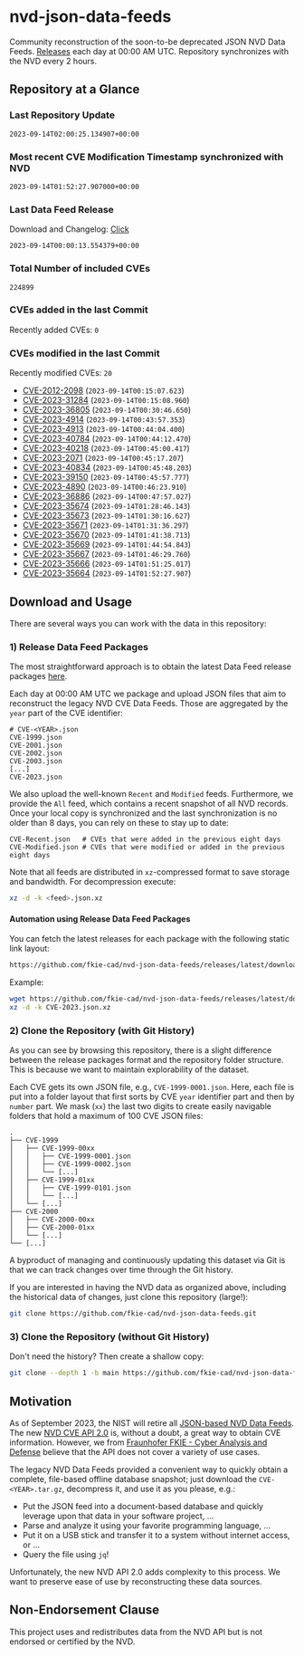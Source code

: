 # nvd-json-data-feeds

Community reconstruction of the soon-to-be deprecated JSON NVD Data Feeds. 
[Releases](https://github.com/fkie-cad/nvd-json-data-feeds/releases/latest) each day at 00:00 AM UTC.
Repository synchronizes with the NVD every 2 hours.

## Repository at a Glance

### Last Repository Update

```plain
2023-09-14T02:00:25.134907+00:00
```

### Most recent CVE Modification Timestamp synchronized with NVD

```plain
2023-09-14T01:52:27.907000+00:00
```

### Last Data Feed Release

Download and Changelog: [Click](https://github.com/fkie-cad/nvd-json-data-feeds/releases/latest)

```plain
2023-09-14T00:00:13.554379+00:00
```

### Total Number of included CVEs

```plain
224899
```

### CVEs added in the last Commit

Recently added CVEs: `0`



### CVEs modified in the last Commit

Recently modified CVEs: `20`

* [CVE-2012-2098](CVE-2012/CVE-2012-20xx/CVE-2012-2098.json) (`2023-09-14T00:15:07.623`)
* [CVE-2023-31284](CVE-2023/CVE-2023-312xx/CVE-2023-31284.json) (`2023-09-14T00:15:08.960`)
* [CVE-2023-36805](CVE-2023/CVE-2023-368xx/CVE-2023-36805.json) (`2023-09-14T00:30:46.650`)
* [CVE-2023-4914](CVE-2023/CVE-2023-49xx/CVE-2023-4914.json) (`2023-09-14T00:43:57.353`)
* [CVE-2023-4913](CVE-2023/CVE-2023-49xx/CVE-2023-4913.json) (`2023-09-14T00:44:04.400`)
* [CVE-2023-40784](CVE-2023/CVE-2023-407xx/CVE-2023-40784.json) (`2023-09-14T00:44:12.470`)
* [CVE-2023-40218](CVE-2023/CVE-2023-402xx/CVE-2023-40218.json) (`2023-09-14T00:45:00.417`)
* [CVE-2023-2071](CVE-2023/CVE-2023-20xx/CVE-2023-2071.json) (`2023-09-14T00:45:17.207`)
* [CVE-2023-40834](CVE-2023/CVE-2023-408xx/CVE-2023-40834.json) (`2023-09-14T00:45:48.203`)
* [CVE-2023-39150](CVE-2023/CVE-2023-391xx/CVE-2023-39150.json) (`2023-09-14T00:45:57.777`)
* [CVE-2023-4890](CVE-2023/CVE-2023-48xx/CVE-2023-4890.json) (`2023-09-14T00:46:23.910`)
* [CVE-2023-36886](CVE-2023/CVE-2023-368xx/CVE-2023-36886.json) (`2023-09-14T00:47:57.027`)
* [CVE-2023-35674](CVE-2023/CVE-2023-356xx/CVE-2023-35674.json) (`2023-09-14T01:28:46.143`)
* [CVE-2023-35673](CVE-2023/CVE-2023-356xx/CVE-2023-35673.json) (`2023-09-14T01:30:16.627`)
* [CVE-2023-35671](CVE-2023/CVE-2023-356xx/CVE-2023-35671.json) (`2023-09-14T01:31:36.297`)
* [CVE-2023-35670](CVE-2023/CVE-2023-356xx/CVE-2023-35670.json) (`2023-09-14T01:41:38.713`)
* [CVE-2023-35669](CVE-2023/CVE-2023-356xx/CVE-2023-35669.json) (`2023-09-14T01:44:54.843`)
* [CVE-2023-35667](CVE-2023/CVE-2023-356xx/CVE-2023-35667.json) (`2023-09-14T01:46:29.760`)
* [CVE-2023-35666](CVE-2023/CVE-2023-356xx/CVE-2023-35666.json) (`2023-09-14T01:51:25.017`)
* [CVE-2023-35664](CVE-2023/CVE-2023-356xx/CVE-2023-35664.json) (`2023-09-14T01:52:27.907`)


## Download and Usage

There are several ways you can work with the data in this repository:

### 1) Release Data Feed Packages

The most straightforward approach is to obtain the latest Data Feed release packages [here](https://github.com/fkie-cad/nvd-json-data-feeds/releases/latest).

Each day at 00:00 AM UTC we package and upload JSON files that aim to reconstruct the legacy NVD CVE Data Feeds.
Those are aggregated by the `year` part of the CVE identifier:

```
# CVE-<YEAR>.json
CVE-1999.json
CVE-2001.json
CVE-2002.json
CVE-2003.json
[...]
CVE-2023.json
```

We also upload the well-known `Recent` and `Modified` feeds.
Furthermore, we provide the `All` feed, which contains a recent snapshot of all NVD records.
Once your local copy is synchronized and the last synchronization is no older than 8 days, you can rely on these to stay up to date:

```plain
CVE-Recent.json   # CVEs that were added in the previous eight days
CVE-Modified.json # CVEs that were modified or added in the previous eight days
```

Note that all feeds are distributed in `xz`-compressed format to save storage and bandwidth.
For decompression execute:

```sh
xz -d -k <feed>.json.xz
```


#### Automation using Release Data Feed Packages

You can fetch the latest releases for each package with the following static link layout:

```sh
https://github.com/fkie-cad/nvd-json-data-feeds/releases/latest/download/CVE-<YEAR>.json.xz
```

Example:

```sh
wget https://github.com/fkie-cad/nvd-json-data-feeds/releases/latest/download/CVE-2023.json.xz
xz -d -k CVE-2023.json.xz
```

### 2) Clone the Repository (with Git History)

As you can see by browsing this repository, there is a slight difference between the release packages format and the repository folder structure.
This is because we want to maintain explorability of the dataset.

Each CVE gets its own JSON file, e.g., `CVE-1999-0001.json`.
Here, each file is put into a folder layout that first sorts by CVE `year` identifier part and then by `number` part.
We mask (`xx`) the last two digits to create easily navigable folders that hold a maximum of 100 CVE JSON files:

```plain
.
├── CVE-1999
│   ├── CVE-1999-00xx
│   │   ├── CVE-1999-0001.json
│   │   ├── CVE-1999-0002.json
│   │   └── [...]
│   ├── CVE-1999-01xx
│   │   ├── CVE-1999-0101.json
│   │   └── [...]
│   └── [...]
├── CVE-2000
│   ├── CVE-2000-00xx
│   ├── CVE-2000-01xx
│   └── [...]
└── [...]
```

A byproduct of managing and continuously updating this dataset via Git is that we can track changes over time through the Git history.

If you are interested in having the NVD data as organized above, including the historical data of changes, just clone this repository (large!):

```sh
git clone https://github.com/fkie-cad/nvd-json-data-feeds.git
```

### 3) Clone the Repository (without Git History)

Don't need the history? Then create a shallow copy:

```sh
git clone --depth 1 -b main https://github.com/fkie-cad/nvd-json-data-feeds.git
```

## Motivation

As of September 2023, the NIST will retire all [JSON-based NVD Data Feeds](https://nvd.nist.gov/vuln/data-feeds#divRetirementBanner-1).
The new [NVD CVE API 2.0](https://nvd.nist.gov/developers/vulnerabilities) is, without a doubt, a great way to obtain CVE information.
However, we from [Fraunhofer FKIE - Cyber Analysis and Defense](https://www.fkie.fraunhofer.de/en/departments/cad.html) believe that the API does not cover a variety of use cases.

The legacy NVD Data Feeds provided a convenient way to quickly obtain a complete, file-based offline database snapshot; just download the `CVE-<YEAR>.tar.gz`, decompress it, and use it as you please, e.g.:

* Put the JSON feed into a document-based database and quickly leverage upon that data in your software project, ...
* Parse and analyze it using your favorite programming language, ...
* Put it on a USB stick and transfer it to a system without internet access, or ...
* Query the file using `jq`!

Unfortunately, the new NVD API 2.0 adds complexity to this process.
We want to preserve ease of use by reconstructing these data sources.

## Non-Endorsement Clause

This project uses and redistributes data from the NVD API but is not endorsed or certified by the NVD.